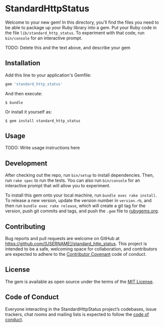 # StandardHttpStatus

Welcome to your new gem! In this directory, you'll find the files you need to be able to package up your Ruby library into a gem. Put your Ruby code in the file `lib/standard_http_status`. To experiment with that code, run `bin/console` for an interactive prompt.

TODO: Delete this and the text above, and describe your gem

## Installation

Add this line to your application's Gemfile:

```ruby
gem 'standard_http_status'
```

And then execute:

    $ bundle

Or install it yourself as:

    $ gem install standard_http_status

## Usage

TODO: Write usage instructions here

## Development

After checking out the repo, run `bin/setup` to install dependencies. Then, run `rake spec` to run the tests. You can also run `bin/console` for an interactive prompt that will allow you to experiment.

To install this gem onto your local machine, run `bundle exec rake install`. To release a new version, update the version number in `version.rb`, and then run `bundle exec rake release`, which will create a git tag for the version, push git commits and tags, and push the `.gem` file to [rubygems.org](https://rubygems.org).

## Contributing

Bug reports and pull requests are welcome on GitHub at https://github.com/[USERNAME]/standard_http_status. This project is intended to be a safe, welcoming space for collaboration, and contributors are expected to adhere to the [Contributor Covenant](http://contributor-covenant.org) code of conduct.

## License

The gem is available as open source under the terms of the [MIT License](https://opensource.org/licenses/MIT).

## Code of Conduct

Everyone interacting in the StandardHttpStatus project’s codebases, issue trackers, chat rooms and mailing lists is expected to follow the [code of conduct](https://github.com/[USERNAME]/standard_http_status/blob/master/CODE_OF_CONDUCT.md).
